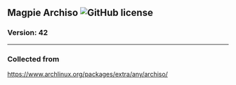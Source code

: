 ## Magpie Archiso ![GitHub license](https://img.shields.io/github/license/calamares/calamares.svg)
### Version: 42 
-----
### Collected from
https://www.archlinux.org/packages/extra/any/archiso/
